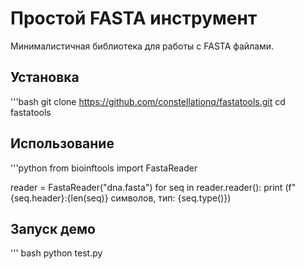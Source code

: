# Простой FASTA инструмент

Минималистичная библиотека для работы с FASTA файлами.

## Установка
'''bash
git clone https://github.com/constellationq/fastatools.git
cd fastatools

## Использование
'''python
from bioinftools import FastaReader

reader = FastaReader("dna.fasta")
for seq in reader.reader():
    print (f"{seq.header}:{len(seq)} символов, тип: {seq.type()})

## Запуск демо
''' bash
python test.py

